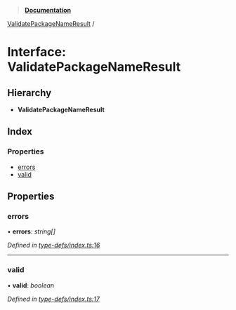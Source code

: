 > **[Documentation](../README.md)**

[ValidatePackageNameResult](validatepackagenameresult.md) /

# Interface: ValidatePackageNameResult

## Hierarchy

* **ValidatePackageNameResult**

## Index

### Properties

* [errors](validatepackagenameresult.md#errors)
* [valid](validatepackagenameresult.md#valid)

## Properties

###  errors

• **errors**: *string[]*

*Defined in [type-defs/index.ts:16](https://github.com/dylanaubrey/repodog/blob/74a341e/packages/helpers/src/type-defs/index.ts#L16)*

___

###  valid

• **valid**: *boolean*

*Defined in [type-defs/index.ts:17](https://github.com/dylanaubrey/repodog/blob/74a341e/packages/helpers/src/type-defs/index.ts#L17)*